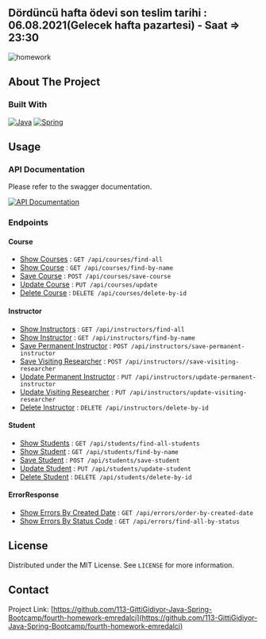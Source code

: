 ## Dördüncü hafta ödevi son teslim tarihi : 06.08.2021(Gelecek hafta pazartesi) - Saat =>  23:30

![homework](https://user-images.githubusercontent.com/45206582/131386439-6727321a-5a50-4c20-9413-ea4013013434.PNG)


## About The Project

### Built With

[![Java](https://img.shields.io/badge/Java-ED8B00?style=for-the-badge&logo=java&logoColor=white)](https://www.java.com/)
[![Spring](https://img.shields.io/badge/Spring-6DB33F?style=for-the-badge&logo=spring&logoColor=white)](https://spring.io/)



## Usage

### API Documentation

Please refer to the swagger documentation.

[![API Documentation](https://img.shields.io/badge/Swagger-85EA2D?style=for-the-badge&logo=swagger&logoColor=black)](https://github.com/ahmet-cetinkaya/hrms-project-backend/blob/master/APIDocumentation.md)

### Endpoints

#### Course

* [Show Courses](docs/course/show-courses.md) : `GET /api/courses/find-all`
* [Show Course](docs/course/show-course.md) : `GET /api/courses/find-by-name`
* [Save Course](docs/course/save-course.md) : `POST /api/courses/save-course`
* [Update Course](docs/course/update-course.md) : `PUT /api/courses/update`
* [Delete Course](docs/course/delete-course.md) : `DELETE /api/courses/delete-by-id`

#### Instructor

* [Show Instructors](docs/instructor/show-instructors.md) : `GET /api/instructors/find-all`
* [Show Instructor](docs/instructor/show-instructor.md) : `GET /api/instructors/find-by-name`
* [Save Permanent Instructor](docs/instructor/save-permanent-instructor.md) : `POST /api/instructors/save-permanent-instructor`
* [Save Visiting Researcher](docs/instructor/save-visiting-researcher.md) : `POST /api/instructors//save-visiting-researcher`
* [Update Permanent Instructor](docs/instructor/update-permanent-instructor.md) : `PUT /api/instructors/update-permanent-instructor`
* [Update Visiting Researcher](docs/instructor/update-visiting-researcher.md) : `PUT /api/instructors/update-visiting-researcher`
* [Delete Instructor](docs/instructor/delete-instructor.md) : `DELETE /api/instructors/delete-by-id`

#### Student 

* [Show Students](docs/student/show-students.md) : `GET /api/students/find-all-students`
* [Show Student](docs/student/show-student.md) : `GET /api/students/find-by-name`
* [Save Student](docs/student/save-student.md) : `POST /api/students/save-student`
* [Update Student](docs/student/update-student.md) : `PUT /api/students/update-student`
* [Delete Student](docs/student/delete-student.md) : `DELETE /api/students/delete-by-id`

#### ErrorResponse

* [Show Errors By Created Date](docs/error/show-error-by-date.md) : `GET /api/errors/order-by-created-date`
* [Show Errors By Status Code](docs/error/show-error-by-status.md) : `GET /api/errors/find-all-by-status`

## License

Distributed under the MIT License. See `LICENSE` for more information.

## Contact

Project Link: [https://github.com/113-GittiGidiyor-Java-Spring-Bootcamp/fourth-homework-emredalci](https://github.com/113-GittiGidiyor-Java-Spring-Bootcamp/fourth-homework-emredalci)

